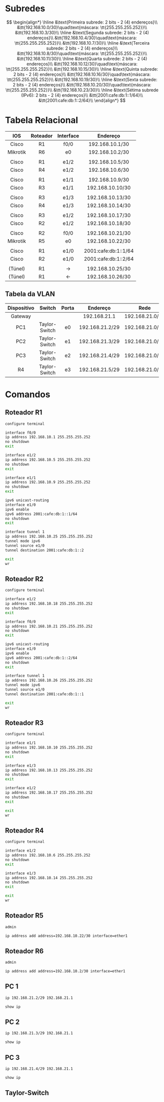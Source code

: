# Subredes
$$
\begin{align*}
\hline
&\text{Primeira subrede: 2 bits - 2 (4) endereços}\\
&\tt{192.168.10.0/30}\quad\text{máscara: \tt{255.255.255.252}}\\
&\tt{192.168.10.3/30}\\
\hline
&\text{Segunda subrede: 2 bits - 2 (4) endereços}\\
&\tt{192.168.10.4/30}\quad\text{máscara: \tt{255.255.255.252}}\\
&\tt{192.168.10.7/30}\\
\hline
&\text{Terceira subrede: 2 bits - 2 (4) endereços}\\
&\tt{192.168.10.8/30}\quad\text{máscara: \tt{255.255.255.252}}\\
&\tt{192.168.10.11/30}\\
\hline
&\text{Quarta subrede: 2 bits - 2 (4) endereços}\\
&\tt{192.168.10.12/30}\quad\text{máscara: \tt{255.255.255.252}}\\
&\tt{192.168.10.15/30}\\
\hline
&\text{Quinta subrede: 2 bits - 2 (4) endereços}\\
&\tt{192.168.10.16/30}\quad\text{máscara: \tt{255.255.255.252}}\\
&\tt{192.168.10.19/30}\\
\hline
&\text{Sexta subrede: 2 bits - 2 (4) endereços}\\
&\tt{192.168.10.20/30}\quad\text{máscara: \tt{255.255.255.252}}\\
&\tt{192.168.10.23/30}\\
\hline
&\text{Sétima subrede (IPv6): 2 bits - 2 (4) endereços}\\
&\tt{2001:cafe:db:1::1/64}\\
&\tt{2001:cafe:db:1::2/64}\\
\end{align*}
$$

# Tabela Relacional
| IOS | Roteador | Interface | Endereço |
|:--: | :--: | :--: | :--: |
| Cisco | R1 | f0/0 | 192.168.10.1/30 |
| Mikrotik | R6 | e0 | 192.168.10.2/30  |
|||||
| Cisco | R1 | e1/2 | 192.168.10.5/30 |
| Cisco | R4 | e1/2 | 192.168.10.6/30 |
|||||
| Cisco | R1 | e1/1 | 192.168.10.9/30 | 
| Cisco | R3 | e1/1 | 192.168.10.10/30 |
|||||
| Cisco | R3 | e1/3 | 192.168.10.13/30 |
| Cisco | R4 | e1/3 | 192.168.10.14/30 |
|||||
| Cisco | R3 | e1/2 | 192.168.10.17/30 | 
| Cisco | R2 | e1/2 | 192.168.10.18/30 |
|||||
| Cisco | R2 | f0/0 | 192.168.10.21/30 |
| Mikrotik | R5 | e0 | 192.168.10.22/30 | 
|||||
| Cisco | R1 | e1/0 | 2001:cafe:db:1::1/64 |
| Cisco | R2 | e1/0 | 2001:cafe:db:1::2/64 |
|||||
| (Túnel) | R1 | -> | 192.168.10.25/30 |
| (Túnel) | R1 | <- | 192.168.10.26/30 |

## Tabela da VLAN
| Dispositivo | Switch | Porta | Endereço | Rede | VLAN |
| :--: | :--: | :--: | :--: | :--: | :--: |
| Gateway |  |  | 192.168.21.1 | 192.168.21.0/29 | VLAN |
| PC1 | Taylor-Switch | e0 | 192.168.21.2/29 | 192.168.21.0/29 | VLAN |
| PC2 | Taylor-Switch | e1 | 192.168.21.3/29 | 192.168.21.0/29 | VLAN |
| PC3 | Taylor-Switch | e2 | 192.168.21.4/29 | 192.168.21.0/29 | VLAN |
| R4 | Taylor-Switch | e3 | 192.168.21.5/29 | 192.168.21.0/29 | - |

# Comandos
## Roteador R1
```bash
configure terminal

interface f0/0
ip address 192.168.10.1 255.255.255.252
no shutdown
exit

interface e1/2
ip address 192.168.10.5 255.255.255.252
no shutdown
exit

interface e1/1
ip address 192.168.10.9 255.255.255.252
no shutdown
exit

ipv6 unicast-routing
interface e1/0
ipv6 enable
ipv6 address 2001:cafe:db:1::1/64
no shutdown
exit

interface tunnel 1
ip address 192.168.10.25 255.255.255.252
tunnel mode ipv6
tunnel source e1/0
tunnel destination 2001:cafe:db:1::2

exit
wr
```

## Roteador R2
```bash
configure terminal

interface e1/2
ip address 192.168.10.18 255.255.255.252
no shutdown
exit

interface f0/0
ip address 192.168.10.21 255.255.255.252
no shutdown
exit

ipv6 unicast-routing
interface e1/0
ipv6 enable
ipv6 address 2001:cafe:db:1::2/64
no shutdown
exit

interface tunnel 1
ip address 192.168.10.26 255.255.255.252
tunnel mode ipv6
tunnel source e1/0
tunnel destination 2001:cafe:db:1::1

exit
wr
```

## Roteador R3
```bash
configure terminal

interface e1/1
ip address 192.168.10.10 255.255.255.252
no shutdown
exit

interface e1/3
ip address 192.168.10.13 255.255.255.252
no shutdown
exit

interface e1/2
ip address 192.168.10.17 255.255.255.252
no shutdown
exit

exit
wr
```

## Roteador R4
```bash
configure terminal

interface e1/2
ip address 192.168.10.6 255.255.255.252
no shutdown
exit

interface e1/3
ip address 192.168.10.14 255.255.255.252
no shutdown
exit

exit
wr
```

## Roteador R5
```bash
admin

ip address add address=192.168.10.22/30 interface=ether1
```

## Roteador R6
```bash
admin

ip address add address=192.168.10.2/30 interface=ether1
```

## PC 1
```bash
ip 192.168.21.2/29 192.168.21.1

show ip
```

## PC 2
```bash
ip 192.168.21.3/29 192.168.21.1

show ip
```

## PC 3
```bash
ip 192.168.21.4/29 192.168.21.1

show ip
```

## Taylor-Switch
```bash

```
